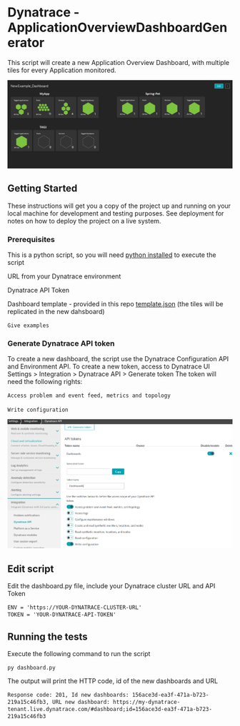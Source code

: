 # Dynatrace - ApplicationOverviewDashboardGenerator

This script will create a new Application Overview Dashboard, with multiple tiles for every Application monitored.

![Dashboard example](img/Dashboard.PNG?raw=true "Dashboard example")


## Getting Started

These instructions will get you a copy of the project up and running on your local machine for development and testing purposes. See deployment for notes on how to deploy the project on a live system.

### Prerequisites

This is a python script, so you will need [python installed](https://www.python.org/downloads/) to execute the script

URL from your Dynatrace environment

Dynatrace API Token

Dashboard template - provided in this repo [template.json](template.json) (the tiles will be replicated in the new dahsboard) 

```
Give examples
```

### Generate Dynatrace API token

To create a new dashboard, the script use the Dynatrace Configuration API and Environment API. 
To create a new token, access to Dynatrace UI Settings > Integration > Dynatrace API > Generate token
The token will need the following rights:

```
Access problem and event feed, metrics and topology

Write configuration
```
![Generate token](img/Token.png?raw=true "Generate token")

## Edit script

Edit the dashboard.py file, include your Dynatrace cluster URL and API Token

```
ENV = 'https://YOUR-DYNATRACE-CLUSTER-URL'
TOKEN = 'YOUR-DYNATRACE-API-TOKEN'
```

## Running the tests

Execute the following command to run the script

```
py dashboard.py
```

The output will print the HTTP code, id of the new dashboards and URL
```
Response code: 201, Id new dashboards: 156ace3d-ea3f-471a-b723-219a15c46fb3, URL new dashboard: https://my-dynatrace-tenant.live.dynatrace.com/#dashboard;id=156ace3d-ea3f-471a-b723-219a15c46fb3
```
